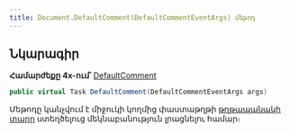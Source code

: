 ```yaml
---
title: Document.DefaultComment(DefaultCommentEventArgs) մեթոդ
---
```


## Նկարագիր

**Համարժեքը 4x-ում՝** [DefaultComment](https://armsoft.github.io/as4x-docs/HTM/ProgrGuide/ScriptProcs/DefaultComment.html)

```c#
public virtual Task DefaultComment(DefaultCommentEventArgs args)
```

Մեթոդը կանչվում է միջուկի կողմից փաստաթղթի [թղթապանակի տարր](../../types/FolderElement.md) ստեղծելուց մեկնաբանություն լրացնելու համար։

